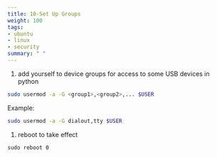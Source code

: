```yaml
---
title: 10-Set Up Groups
weight: 100
tags:
- ubuntu
- linux
- security
summary: " "
---
```


1. add yourself to device groups for access to some USB devices in python

```bash
sudo usermod -a -G <group1>,<group2>,... $USER
```

Example:

```bash
sudo usermod -a -G dialout,tty $USER
```

1. reboot to take effect

```
sudo reboot 0
```
